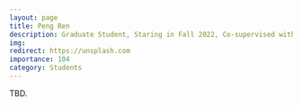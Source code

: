 ```yaml
---
layout: page
title: Peng Ren
description: Graduate Student, Staring in Fall 2022, Co-supervised with Prof. Xin Feng. <br> Research Topic&#58; Transferable Adversarial Attack.
img:
redirect: https://unsplash.com
importance: 104
category: Students
---
```


TBD.
